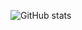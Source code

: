 ![GitHub stats](https://github-readme-stats.vercel.app/api?username=atakanaltok&include_all_commits=true&count_private=true&hide_title=true&show_icons=true&theme=highcontrast)
